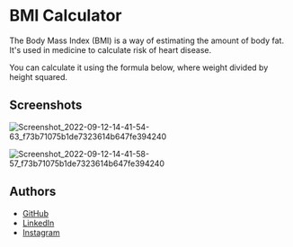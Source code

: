 
# BMI Calculator

The Body Mass Index (BMI) is a way of estimating the amount of body fat. It's used in medicine to calculate risk of heart disease.

You can calculate it using the formula below, where weight divided by height squared.

## Screenshots



![Screenshot_2022-09-12-14-41-54-63_f73b71075b1de7323614b647fe394240](https://user-images.githubusercontent.com/64180671/189713728-86972702-5208-473d-96e6-e27a94a2eef8.jpg)

![Screenshot_2022-09-12-14-41-58-57_f73b71075b1de7323614b647fe394240](https://user-images.githubusercontent.com/64180671/189687101-747fbf6b-4278-4b09-91c9-90ee8ef9b4a4.jpg)



## Authors

- [GitHub](https://github.com/khalil227)
- [LinkedIn](https://www.linkedin.com/in/khalilbnd)
- [Instagram](https://www.instagram.com/khalilbnd.exe/)


